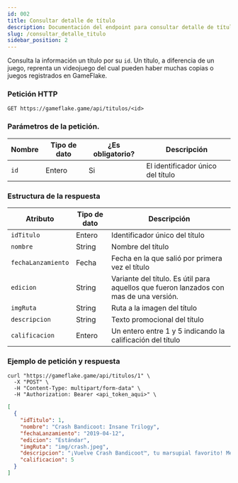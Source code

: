 ```yaml
---
id: 002 
title: Consultar detalle de título
description: Documentación del endpoint para consultar detalle de título
slug: /consultar_detalle_titulo
sidebar_position: 2
---
```


Consulta la información un título por su `id`. Un título, a diferencia de un juego, 
reprenta un videojuego del cual pueden haber muchas copias o juegos registrados en GameFlake.

### Petición HTTP
`GET https://gameflake.game/api/titulos/<id>`

### Parámetros de la petición.
| Nombre      | Tipo de dato | ¿Es obligatorio? | Descripción                        |
| ----------- | ------------ | ---------------- | -----------------------------------|
| `id`        | Entero       | Si               | El identificador único del título  |


### Estructura de la respuesta

| Atributo           | Tipo de dato | Descripción                                                                            |
| ------------------ | ------------ | -------------------------------------------------------------------------------------- |
| `idTitulo`         | Entero       | Identificador único del título                                                         |
| `nombre`           | String       | Nombre del título                                                                      |
| `fechaLanzamiento` | Fecha        | Fecha en la que salió por primera vez el título                                        |
| `edicion`          | String       | Variante del título. Es útil para aquellos que fueron lanzados con mas de una versión. |
| `imgRuta`          | String       | Ruta a la imagen del título                                                            |
| `descripcion`      | String       | Texto promocional del título                                                           |
| `calificacion`     | Entero       | Un entero entre 1 y 5 indicando la calificación del título                             |


### Ejemplo de petición y respuesta
```shell title="Ejemplo de petición"
curl "https://gameflake.game/api/titulos/1" \
  -X "POST" \
  -H "Content-Type: multipart/form-data" \
  -H "Authorization: Bearer <api_token_aqui>" \
```

```json title="Ejemplo de respuesta"
[
  {
    "idTitulo": 1,
    "nombre": "Crash Bandicoot: Insane Trilogy",
    "fechaLanzamiento": "2019-04-12",
    "edicion": "Estándar",
    "imgRuta": "img/crash.jpeg",
    "descripcion": "¡Vuelve Crash Bandicoot™, tu marsupial favorito! Mejorado, embelesado y listo para bailar con la colección de juegos La trilogía. Ahora puedes disfrutar de Crash Bandicoot™ como nunca antes. Gira, salta, rompe, enfréntate a los épicos desafíos y vive las aventuras de los tres juegos con los que empezó todo: Crash Bandicoot™, Crash Bandicoot™ 2: Cortex Strikes Back y Crash Bandicoot™: Warped. ¡Vuelve a vivir tus momentos favoritos de Crash con gráficos remasterizados y prepárate para disfrutar a tope!",
    "calificacion": 5
  }
]
```
